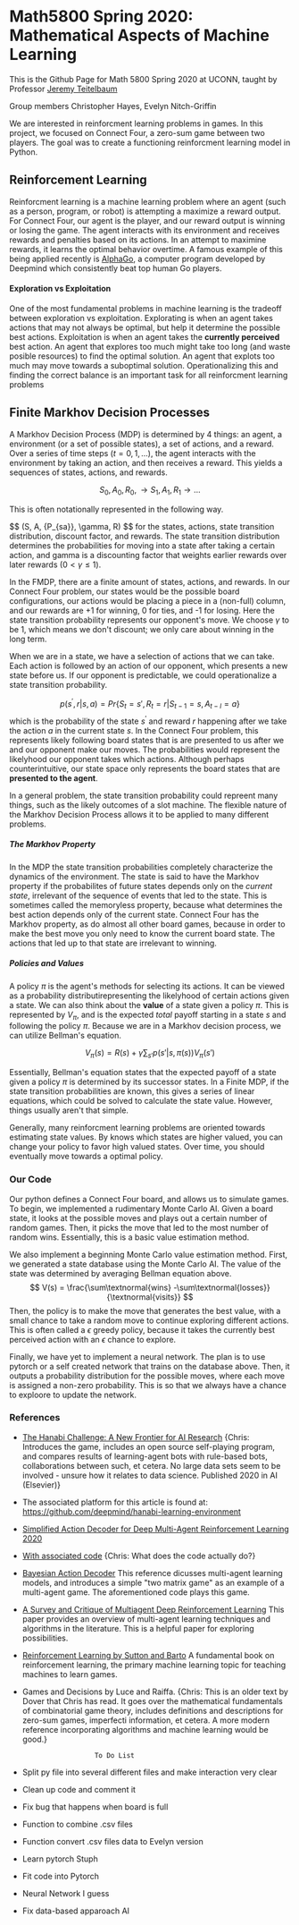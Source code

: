 # Math5800 Spring 2020: Mathematical Aspects of Machine Learning
This is the Github Page for Math 5800 Spring 2020 at UCONN, taught by Professor [Jeremy Teitelbaum](https://jeremy9959.net/)

Group members Christopher Hayes, Evelyn Nitch-Griffin

We are interested in reinforcment learning problems in games. In this project, we focused on Connect Four, a zero-sum game between two players. The goal was to create a functioning reinforcment learning model in Python.

## Reinforcement Learning

Reinforcment learning is a machine learning problem where an agent (such as a person, program, or robot) is attempting a maximize a reward output. For Connect Four, our agent is the player, and our reward output is winning or losing the game. The agent interacts with its environment and receives rewards and penalties based on its actions. In an attempt to maximine rewards, it learns the optimal behavior overtime. A famous example of this being applied recently is [AlphaGo](https://deepmind.com/research/case-studies/alphago-the-story-so-far), a computer program developed by Deepmind which consistently beat top human Go players.

#### Exploration vs Exploitation

One of the most fundamental problems in machine learning is the tradeoff between exploration vs exploitation. Explorating is when an agent takes actions that may not always be optimal, but help it determine the possible best actions. Exploitation is when an agent takes the **currently perceived** best action. An agent that explores too much might take too long (and waste posible resources) to find the optimal solution. An agent that explots too much may move towards a suboptimal solution. Operationalizing this and finding the correct balance is an important task for all reinforcment learning problems

## Finite Markhov Decision Processes

A Markhov Decision Process (MDP) is determined by 4 things: an agent, a environment (or a set of possible states), a set of actions, and a reward. Over a series of time steps $(t=0,1, ...)$, the agent interacts with the environment by taking an action, and then receives a reward. This yields a sequences of states, actions, and rewards.

$$
S_0, A_0, R_0, \rightarrow S_1, A_1, R_1 \rightarrow ...
$$

 This is often notationally represented in the following way. 
 
$$
(S, A, \{P_{sa}}, \gamma, R)
$$
for the states, actions, state transition distribution, discount factor, and rewards. The state transition distribution determines the probabilities for moving into a state after taking a certain action, and gamma is a discounting factor that weights earlier rewards over later rewards $(0 < \gamma \leq 1)$.

In the FMDP, there are a finite amount of states, actions, and rewards. In our Connect Four problem, our states would be the possible board configurations, our actions would be placing a piece in a (non-full) column, and our rewards are +1 for winning, 0 for ties, and -1 for losing. Here the state transition probability represents our opponent's move. We choose $\gamma$ to be 1, which means we don't discount; we only care about winning in the long term.

When we are in a state, we have a selection of actions that we can take. Each action is followed by an action of our opponent, which presents a new state before us. If our opponent is predictable, we could operationalize a state transition probability.

$$
p(s^',r|s,a) = Pr\{S_t = s', R_t = r| S_{t-1}=s, A_{t-l} = a\}
$$
which is the probability of the state $s^'$ and reward $r$ happening after we take the action $a$ in the current state $s$. In the Connect Four problem, this represents likely following board states that is are presented to us after we and our opponent make our moves. The probabilities would represent the likelyhood our opponent takes which actions. Although perhaps counterintuitive, our state space only represents the board states that are **presented to the agent**.

In a general problem, the state transition probability could repreent many things, such as the likely outcomes of a slot machine. The flexible nature of the Markhov Decision Process allows it to be applied to many different problems.

##### The Markhov Property

In the MDP the state transition probabilities completely characterize the dynamics of the environment. The state is said to have the Markhov property if the probabilites of future states depends only on the *current state*, irrelevant of the sequence of events that led to the state. This is sometimes called the memoryless property, because what determines the best action depends only of the current state. Connect Four has the Markhov property, as do almost all other board games, because in order to make the best move you only need to know the current board state. The actions that led up to that state are irrelevant to winning.

##### Policies and Values

A policy $\pi$ is the agent's methods for selecting its actions. It can be viewed as a probability distributirepresenting the likelyhood of certain actions given a state. We can also think about the **value** of a state given a policy $\pi$. This is represented by $V_{\pi}$, and is the expected *total* payoff starting in a state $s$ and following the policy $\pi$. Because we are in a Markhov decision process, we can utilize Bellman's equation.

$$
V_{\pi}(s) = R(s) + \gamma\sum_{s'}p(s'|s,\pi(s))V_{\pi}(s')
$$

Essentially, Bellman's equation states that the expected payoff of a state given a policy $\pi$ is determined by its successor states. In a Finite MDP, if the state transition probabilities are known, this gives a series of linear equations, which could be solved to calculate the state value. However, things usually aren't that simple.

Generally, many reinforcment learning problems are oriented towards estimating state values. By knows which states are higher valued, you can change your policy to favor high valued states. Over time, you should eventually move towards a optimal policy.

### Our Code
Our python defines a Connect Four board, and allows us to simulate games. To begin, we implemented a rudimentary Monte Carlo AI. Given a board state, it looks at the possible moves and plays out a certain number of random games. Then, it picks the move that led to the most number of random wins. Essentially, this is a basic value estimation method.

We also implement a beginning Monte Carlo value estimation method. First, we generated a state database using the Monte Carlo AI. The value of the state was determined by averaging Bellman equation above. 
$$
V(s) = \frac{\sum\textnormal{wins} -\sum\textnormal{losses}}{\textnormal{visits}}
$$
Then, the policy is to make the move that generates the best value, with a small chance to take a random move to continue exploring different actions. This is often called a $\epsilon$ greedy policy, because it takes the currently best perceived action with an $\epsilon$ chance to explore.

Finally, we have yet to implement a neural network. The plan is to use pytorch or a self created network that trains on the database above. Then, it outputs a probability distribution for the possible moves, where each move is assigned a non-zero probability. This is so that we always have a chance to exploore to update the network.


### References

- [The Hanabi Challenge: A New Frontier for AI Research](https://arxiv.org/abs/1902.00506) {Chris: Introduces the game, includes an open source self-playing program, and compares results of learning-agent bots with rule-based bots, collaborations between such, et cetera. No large data sets seem to be involved - unsure how it relates to data science. Published 2020 in AI (Elsevier)}

- The associated platform for this article is found at: https://github.com/deepmind/hanabi-learning-environment

- [Simplified Action Decoder for Deep Multi-Agent Reinforcement Learning 2020](https://openreview.net/forum?id=B1xm3RVtwB)
- [With associated code](https://colab.research.google.com/drive/1Cvs4GuFvHEdvb7tVJQVvQOviAkRf97r7) {Chris: What does the code actually do?} 

- [Bayesian Action Decoder](https://explore.openaire.eu/search/publication?articleId=od________18::0e0aaae71c134766acf27427f97258be) This reference dicusses multi-agent learning models, and introduces a simple "two matrix game" as an example of a multi-agent game. The aforementioned code plays this game.

- [A Survey and Critique of Multiagent Deep Reinforcement Learning](https://arxiv.org/abs/1810.05587) This paper provides an overview of multi-agent learning techniques and algorithms in the literature. This is a helpful paper for exploring possibilities.


- [Reinforcement Learning by Sutton and Barto](https://mitpress.mit.edu/books/reinforcement-learning-second-edition) A fundamental book on reinforcement learning, the primary machine learning topic for teaching machines to learn games.

- Games and Decisions by Luce and Raiffa. 
      {Chris: This is an older text by Dover that Chris has read. It goes over the mathematical fundamentals of combinatorial game theory, includes definitions and descriptions for zero-sum games, imperfecti information, et cetera. A more modern reference incorporating algorithms and machine learning would be good.}
      
                        To Do List
- Split py file into several different files and make interaction very clear
- Clean up code and comment it
- Fix bug that happens when board is full
- Function to combine .csv files
- Function convert .csv files data to Evelyn version
- Learn pytorch Stuph
- Fit code into Pytorch
- Neural Network I guess
- Fix data-based apparoach AI
